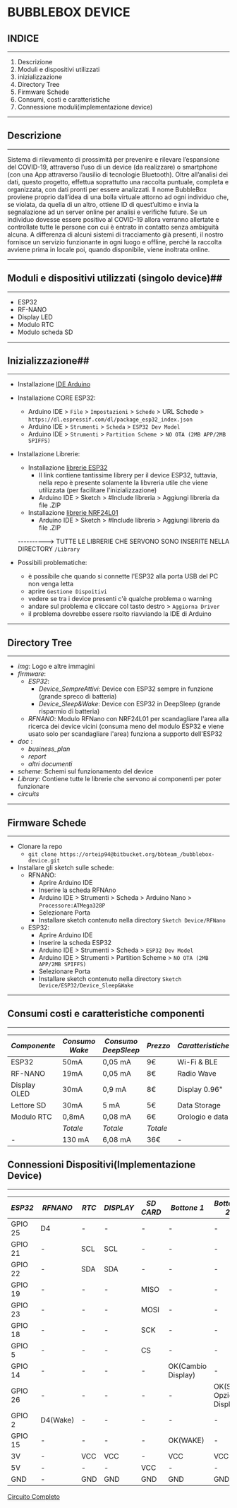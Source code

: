 # BUBBLEBOX DEVICE #

## INDICE ##
_________________________________________________________________________________________
1. Descrizione
2. Moduli e dispositivi utilizzati
3. inizializzazione
4. Directory Tree
5. Firmware Schede
6. Consumi, costi e caratteristiche
8. Connessione moduli(implementazione device)

______________________________________________________________________________________________

## Descrizione ##
________________________________________________________________________________________________

Sistema di rilevamento di prossimità per prevenire e rilevare l’espansione del COVID-19, 
attraverso l’uso di un device (da realizzare) o smartphone (con una App attraverso l’ausilio di tecnologie Bluetooth).
Oltre all’analisi dei dati, questo progetto, effettua soprattutto una raccolta puntuale,
completa e organizzata, con dati pronti per essere analizzati.
Il nome BubbleBox proviene proprio dall’idea di una bolla virtuale attorno ad ogni individuo che, 
se violata, da quella di un altro, ottiene ID di quest’ultimo e invia la segnalazione ad un server online per analisi e verifiche future. 
Se un individuo dovesse essere positivo al COVID-19 allora verranno allertate
e controllate tutte le persone con cui è entrato in contatto senza ambiguità alcuna. 
A differenza di alcuni sistemi di tracciamento già presenti, 
il nostro fornisce un servizio funzionante in ogni luogo e offline, perché la raccolta avviene 
prima in locale poi, quando disponibile, viene inoltrata online.

----------------------------------------------------------------------------------------------------

## Moduli e dispositivi utilizzati (singolo device)##
___________________________________________________________________________________________________

* ESP32
* RF-NANO
* Display LED
* Modulo RTC
* Modulo scheda SD

-----------------------------------------------------------------------------------------------------

## Inizializzazione##

____________________________________________________________________________________________________

* Installazione [IDE Arduino](https://www.arduino.cc/en/Main/Software)
* Installazione CORE ESP32:
	- Arduino IDE > `File` > `Impostazioni` > `Schede` > URL Schede > `https://dl.espressif.com/dl/package_esp32_index.json`
	- Arduino IDE > `Strumenti` > `Scheda` > `ESP32 Dev Model`
	- Arduino IDE > `Strumenti` > `Partition Scheme `> `NO OTA (2MB APP/2MB SPIFFS)`
* Installazione Librerie:
	* Installazione [librerie ESP32](https://github.com/espressif/arduino-esp32)
		- Il link contiene tantissime librery per il device ESP32, tuttavia, nella repo è presente solamente la libvreria utile che viene utilizzata (per facilitare l'inizializzazione)
		- Arduino IDE > Sketch > #Include libreria > Aggiungi libreria da file .ZIP
	* Installazione [librerie NRF24L01](https://github.com/maniacbug/RF24)
		- Arduino IDE > Sketch > #Include libreria > Aggiungi libreria da file .ZIP
	
	----------> TUTTE LE LIBRERIE CHE SERVONO SONO INSERITE NELLA DIRECTORY `/Library`
	
* Possibili problematiche: 
	- è possibile che quando si connette l'ESP32 alla porta USB del PC non venga letta
	- aprire `Gestione Dispoitivi`
	- vedere se tra i device presenti c'è qualche problema o warning
	- andare sul problema e cliccare col tasto destro > `Aggiorna Driver`
	- il problema dovrebbe essere rsolto riavviando la IDE di Arduino

_____________________________________________________________________________________________________
	
## Directory Tree ##
_____________________________________________________________________________________________________

* *img*: Logo e altre immagini
* *firmware*:
	* *ESP32*:
		* *Device_SempreAttivi*: Device con ESP32 sempre in funzione (grande spreco di batteria)
		* *Device_Sleep&Wake*: Device con ESP32 in DeepSleep (grande risparmio di batteria)
	* *RFNANO*: Modulo RFNano con NRF24L01 per scandagliare l'area alla ricerca dei device vicini (consuma meno del modulo ESP32 e viene usato solo per scandagliare l'area) funziona a supporto dell'ESP32
* *doc* : 
	* *business_plan*
	* *report*
	* *altri documenti*
* *scheme*: Schemi sul funzionamento del device
* *Library*: Contiene tutte le librerie che servono ai componenti per poter funzionare
* *circuits*

_______________________________________________________________________________________________________

## Firmware Schede ##
________________________________________________________________________________________________________
* Clonare la repo
	- `git clone https://orteip94@bitbucket.org/bbteam_/bubblebox-device.git`
* Installare gli sketch sulle schede:
	- RFNANO:
		- Aprire Arduino IDE
		- Inserire la scheda RFNAno
		- Arduino IDE > Strumenti > Scheda > Arduino Nano > `Processore:ATMega328P`
		- Selezionare Porta
		- Installare sketch contenuto nella directory `Sketch Device/RFNano`
	- ESP32:
		- Aprire Arduino IDE
		- Inserire la scheda ESP32
		- Arduino IDE > Strumenti > Scheda > `ESP32 Dev Model`
		- Arduino IDE > Strumenti > Partition Scheme > `NO OTA (2MB APP/2MB SPIFFS)`
		- Selezionare Porta
		- Installare sketch contenuto nella directory `Sketch Device/ESP32/Device_Sleep&Wake`
	
_______________________________________________________________________________________________________

## Consumi costi e caratteristiche componenti ##
________________________________________________________________________________________________________

| *Componente* | *Consumo Wake* |  *Consumo DeepSleep*  | *Prezzo* | *Caratteristiche* |
| -----------|---------|-------------|--------|-----------------|
|   ESP32    | 50mA    |  0,05 mA     |   9€   |   Wi-Fi & BLE   |
|   RF-NANO  | 19mA    |    0,05 mA   |   8€   |   Radio Wave    |
|Display OLED| 30mA    |   0,9 mA     |   8€   |   Display 0.96" |
| Lettore SD |  30mA    |   5 mA      |   5€   |   Data Storage  |
| Modulo RTC |0,8mA    | 0,08 mA     |   6€   | Orologio e data |
|  |   *Totale*  |  *Totale* |  *Totale*  |  |
|   - | 130 mA   |  6,08 mA     |   36€ |   -   |


## Connessioni Dispositivi(Implementazione Device) ##
_________________________________________________________________________________________________________

| *ESP32* | *RFNANO* |  *RTC*  | *DISPLAY* | *SD CARD* | *Bottone 1* | *Bottone 2*|
| -----------|---------|-------------|--------|-----------------|---------|----------|
|   GPIO 25    | D4   |  -    |   -  |   -   |  - |  -  |
|   GPIO 21    | -   |  SCL    |   SCL  |   -   |  -  |  - |
|   GPIO 22    | -   |  SDA  |   SDA  |   -   | -  |  - |
|   GPIO 19    | -   |  -    |   -  |   MISO  | -  |  - |
|   GPIO 23    | -   |  -    |   -  |   MOSI   | -  |  - |
|   GPIO 18    | -   |  -   |   -  |   SCK   | -  |  - |
|   GPIO 5    | -   |  -   |   -  |   CS   | -  |  - |
|   GPIO 14    | -   |  -   |   -  |   -   | OK(Cambio Display)  |  - |
|   GPIO 26    | -   |  -   |   -  |   -   | -  |  OK(Sel. Opzione Display) |
|   GPIO 2    | D4(Wake)  |  -   |   -  |   -   | -  |  - |
|   GPIO 15    | -   |  -   |   -  |   -   | OK(WAKE)  |  - |
|   3V    | -   |  VCC  |   VCC  |   -   | VCC  |  VCC |
|   5V    | -   |  -  |   -  |   VCC   | -  |  - |
|   GND    | -   |  GND  |   GND  |   GND   | GND  |  GND |

[Circuito Completo](https://bitbucket.org/bbteam_/bubblebox-device/src/master/Circuito/Circuito_Completo.jpg)